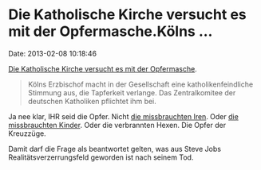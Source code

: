 Die Katholische Kirche versucht es mit der Opfermasche.Kölns \...
=================================================================

Date: 2013-02-08 10:18:46

[Die Katholische Kirche versucht es mit der
Opfermasche](http://www.zeit.de/gesellschaft/zeitgeschehen/2013-02/katholische-kirche-meisner-kritik).

> Kölns Erzbischof macht in der Gesellschaft eine katholikenfeindliche
> Stimmung aus, die Tapferkeit verlange. Das Zentralkomitee der
> deutschen Katholiken pflichtet ihm bei.

Ja nee klar, IHR seid die Opfer. Nicht [die missbrauchten
Iren](http://en.wikipedia.org/wiki/Roman_Catholic_Church_sexual_abuse_scandal_in_Ireland).
Oder [die missbrauchten
Kinder](http://en.wikipedia.org/wiki/Catholic_sex_abuse_cases). Oder die
verbrannten Hexen. Die Opfer der Kreuzzüge.

Damit darf die Frage als beantwortet gelten, was aus Steve Jobs
Realitätsverzerrungsfeld geworden ist nach seinem Tod.
